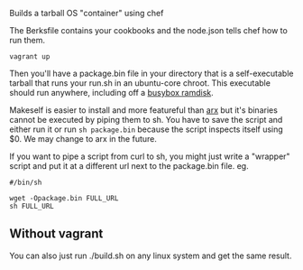 
Builds a tarball OS "container" using chef

The Berksfile contains your cookbooks and the node.json
tells chef how to run them.

    vagrant up

Then you'll have a package.bin file in your directory that is a
self-executable tarball that runs your run.sh in an ubuntu-core
chroot. This executable should run anywhere, including off a
[busybox ramdisk](https://github.com/curzonj/buildroot_vagrant).

Makeself is easier to install and more featureful than
[arx](https://github.com/solidsnack/arx) but it's binaries cannot
be executed by piping them to sh. You have to save the script
and either run it or run `sh package.bin` because the script
inspects itself using $0. We may change to arx in the future.

If you want to pipe a script from curl to sh, you might just write
a "wrapper" script and put it at a different url next to the
package.bin file. eg.

    #/bin/sh

    wget -Opackage.bin FULL_URL
    sh FULL_URL

## Without vagrant

You can also just run ./build.sh on any linux system and get the
same result.
